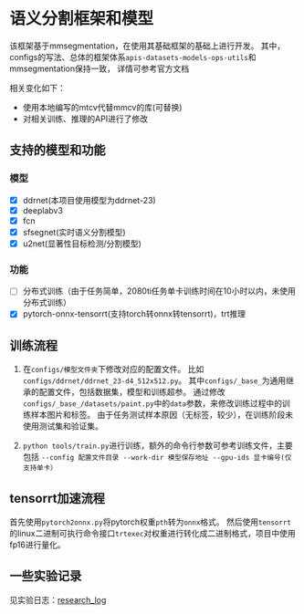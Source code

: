 # 语义分割框架和模型

该框架基于mmsegmentation，在使用其基础框架的基础上进行开发。 其中，configs的写法、总体的框架体系`apis-datasets-models-ops-utils`和mmsegmentation保持一致，
详情可参考官方文档

相关变化如下：

- 使用本地编写的mtcv代替mmcv的库(可替换)
- 对相关训练、推理的API进行了修改

## 支持的模型和功能

### 模型

- [x] ddrnet(本项目使用模型为ddrnet-23)
- [x] deeplabv3
- [x] fcn
- [x] sfsegnet(实时语义分割模型)
- [x] u2net(显著性目标检测/分割模型)

### 功能

- [ ] 分布式训练（由于任务简单，2080ti任务单卡训练时间在10小时以内，未使用分布式训练）
- [x] pytorch-onnx-tensorrt(支持torch转onnx转tensorrt)，trt推理

## 训练流程

1. 在`configs/模型文件夹`下修改对应的配置文件。 比如`configs/ddrnet/ddrnet_23-d4_512x512.py`。 其中`configs/_base_`为通用继承的配置文件，包括数据集，模型和训练超参。
   通过修改`configs/_base_/datasets/paint.py`中的`data`参数，来修改训练过程中的训练样本图片和标签。 由于任务测试样本原因（无标签，较少），在训练阶段未使用测试集和验证集。

2. `python tools/train.py`进行训练，额外的命令行参数可参考训练文件，主要包括
   `--config 配置文件目录 --work-dir 模型保存地址 --gpu-ids 显卡编号(仅支持单卡）`

## tensorrt加速流程

首先使用`pytorch2onnx.py`将pytorch权重`pth`转为`onnx`格式。 然后使用`tensorrt`的linux二进制可执行命令接口`trtexec`对权重进行转化成二进制格式，项目中使用fp16进行量化。

## 一些实验记录

见实验日志：[research_log](research_log.md)
